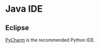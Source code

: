 # Java IDE

## Eclipse

[PyCharm][pycharm] is the recommended Python IDE.

[pycharm]: https://www.jetbrains.com/pycharm/

